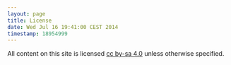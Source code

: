 ```yaml
---
layout: page
title: License
date: Wed Jul 16 19:41:00 CEST 2014
timestamp: 18954999
---
```


All content on this site is licensed [cc by-sa 4.0](http://creativecommons.org/licenses/by-sa/4.0/) unless otherwise specified.
